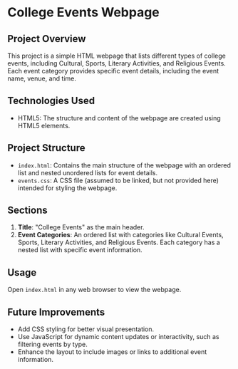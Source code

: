 # College Events Webpage

## Project Overview
This project is a simple HTML webpage that lists different types of college events, including Cultural, Sports, Literary Activities, and Religious Events. Each event category provides specific event details, including the event name, venue, and time.

## Technologies Used
- HTML5: The structure and content of the webpage are created using HTML5 elements.

## Project Structure
- `index.html`: Contains the main structure of the webpage with an ordered list and nested unordered lists for event details.
- `events.css`: A CSS file (assumed to be linked, but not provided here) intended for styling the webpage.

## Sections
1. **Title**: "College Events" as the main header.
2. **Event Categories**: An ordered list with categories like Cultural Events, Sports, Literary Activities, and Religious Events. Each category has a nested list with specific event information.

## Usage
Open `index.html` in any web browser to view the webpage.

## Future Improvements
- Add CSS styling for better visual presentation.
- Use JavaScript for dynamic content updates or interactivity, such as filtering events by type.
- Enhance the layout to include images or links to additional event information.
